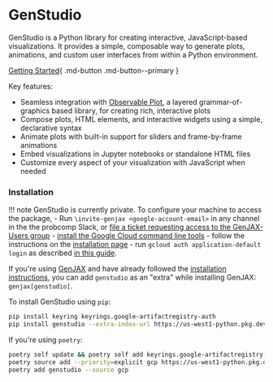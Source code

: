 # GenStudio

GenStudio is a Python library for creating interactive, JavaScript-based visualizations. It provides a simple, composable way to generate plots, animations, and custom user interfaces from within a Python environment.

[Getting Started](quickstart.py){ .md-button  .md-button--primary }

Key features:

- Seamless integration with [Observable Plot](https://observablehq.com/plot/), a layered grammar-of-graphics based library, for creating rich, interactive plots
- Compose plots, HTML elements, and interactive widgets using a simple, declarative syntax
- Animate plots with built-in support for sliders and frame-by-frame animations
- Embed visualizations in Jupyter notebooks or standalone HTML files
- Customize every aspect of your visualization with JavaScript when needed

### Installation

!!! note
    GenStudio is currently private. To configure your machine to access the package,
    - Run `\invite-genjax <google-account-email>` in any channel in the the probcomp Slack, or [file a ticket requesting access to the GenJAX-Users
    group](https://github.com/probcomp/genjax/issues/new?assignees=sritchie&projects=&template=access.md&title=%5BACCESS%5D)
    - [install the Google Cloud command line tools](https://cloud.google.com/sdk/docs/install)
    - follow the instructions on the [installation page](https://cloud.google.com/sdk/docs/install)
    - run `gcloud auth application-default login` as described [in this guide](https://cloud.google.com/sdk/docs/initializing).

If you're using [GenJAX](https://www.github.com/probcomp/genjax) and have already followed the [installation instructions](https://genjax.gen.dev/#quickstart), you can add `genstudio` as an "extra" while installing GenJAX: `genjax[genstudio]`.

To install GenStudio using `pip`:

```bash
pip install keyring keyrings.google-artifactregistry-auth
pip install genstudio --extra-index-url https://us-west1-python.pkg.dev/probcomp-caliban/probcomp/simple/
```

If you're using `poetry`:

```bash
poetry self update && poetry self add keyrings.google-artifactregistry-auth
poetry source add --priority=explicit gcp https://us-west1-python.pkg.dev/probcomp-caliban/probcomp/simple/
poetry add genstudio --source gcp
```
